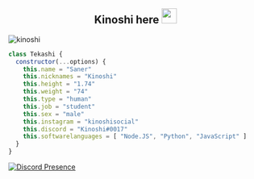 <h2 align="center">Kinoshi here <img src="https://raw.githubusercontent.com/iampavangandhi/iampavangandhi/master/gifs/Hi.gif" width="30px"> </h2>

  <img src="https://komarev.com/ghpvc/?username=tekashix0s&label=Ziyaretçi%20Sayısı&color=552b75" alt="kinoshi" />
  
```js
class Tekashi {
  constructor(...options) {
    this.name = "Saner"
    this.nicknames = "Kinoshi"
    this.height = "1.74"
    this.weight = "74"
    this.type = "human"
    this.job = "student"
    this.sex = "male"
    this.instagram = "kinoshisocial"
    this.discord = "Kinoshi#0017"
    this.softwarelanguages = [ "Node.JS", "Python", "JavaScript" ]
  }
}
```

[![Discord Presence](https://lanyard.cnrad.dev/api/913076582694944839)](https://discord.com/users/913076582694944839)
